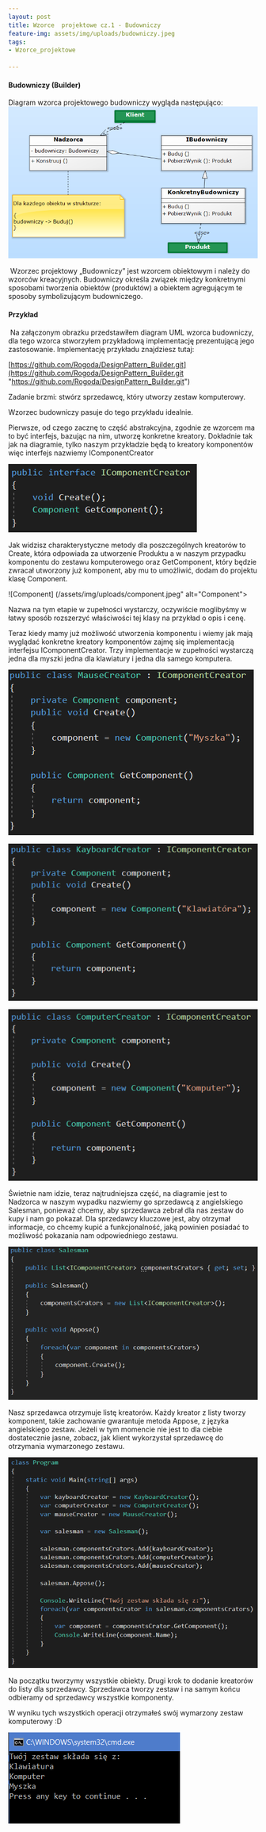 ```yaml
---
layout: post
title: Wzorce  projektowe cz.1 - Budowniczy
feature-img: assets/img/uploads/budowniczy.jpeg
tags:
- Wzorce_projektowe

---
```

#### Budowniczy (Builder)

Diagram wzorca projektowego budowniczy wygląda następująco:
![Diagram - Budowniczy](/assets/img/uploads/budowniczy-diagram.jpeg)

 Wzorzec projektowy „Budowniczy” jest wzorcem obiektowym i należy do wzorców kreacyjnych. Budowniczy określa związek między konkretnymi sposobami tworzenia obiektów (produktów) a obiektem agregującym te sposoby symbolizującym budowniczego.

#### Przykład

 Na załączonym obrazku przedstawiłem diagram UML wzorca budowniczy, dla tego wzorca stworzyłem przykładową implementację prezentującą jego zastosowanie. Implementację przykładu znajdziesz tutaj: 

[https://github.com/Rogoda/DesignPattern_Builder.git](https://github.com/Rogoda/DesignPattern_Builder.git "https://github.com/Rogoda/DesignPattern_Builder.git")

Zadanie brzmi: stwórz sprzedawcę, który utworzy zestaw komputerowy.

Wzorzec budowniczy pasuje do tego przykładu idealnie.

Pierwsze, od czego zacznę to część abstrakcyjna, zgodnie ze wzorcem ma to być interfejs, bazując na nim, utworzę konkretne kreatory. Dokładnie tak jak na diagramie, tylko naszym przykładzie będą to kreatory komponentów więc interfejs nazwiemy IComponentCreator

![IComponentCrator](/assets/img/uploads/icomponentcreator.jpeg)

Jak widzisz charakterystyczne metody dla poszczególnych kreatorów to Create, która odpowiada za utworzenie Produktu a w naszym przypadku komponentu do zestawu komputerowego oraz GetComponent, który będzie zwracał utworzony już komponent, aby mu to umożliwić, dodam do projektu klasę Component.

!\[Component\] (/assets/img/uploads/component.jpeg" alt="Component">

Nazwa na tym etapie w zupełności wystarczy, oczywiście moglibyśmy w łatwy sposób rozszerzyć właściwości tej klasy na przykład o opis i cenę.

Teraz kiedy mamy już możliwość utworzenia komponentu i wiemy jak mają wyglądać konkretne kreatory komponentów zajmę się implementacją interfejsu IComponentCreator. Trzy implementacje w zupełności wystarczą jedna dla myszki jedna dla klawiatury i jedna dla samego komputera.

![MauseCreator](/assets/img/uploads/mausecreator.jpeg)

![KeyboardCreator](/assets/img/uploads/keyboardcreator.jpeg)

![ComputerCreator](/assets/img/uploads/computercreator.jpeg)

Świetnie nam idzie, teraz najtrudniejsza część, na diagramie jest to Nadzorca w naszym wypadku nazwiemy go sprzedawcą z angielskiego Salesman, ponieważ chcemy, aby sprzedawca zebrał dla nas zestaw do kupy i nam go pokazał.
Dla sprzedawcy kluczowe jest, aby otrzymał informacje, co chcemy kupić a funkcjonalność, jaką powinien posiadać to możliwość pokazania nam odpowiedniego zestawu.

![Salesman](/assets/img/uploads/salesman.jpeg)

Nasz sprzedawca otrzymuje listę kreatorów. Każdy kreator z listy tworzy komponent, takie zachowanie gwarantuje metoda Appose, z języka angielskiego zestaw. Jeżeli w tym momencie nie jest to dla ciebie dostatecznie jasne, zobacz, jak klient wykorzystał sprzedawcę do otrzymania wymarzonego zestawu.

![Program](/assets/img/uploads/budowniczy-program.jpeg)

Na początku tworzymy wszystkie obiekty. Drugi krok to dodanie kreatorów do listy dla sprzedawcy. Sprzedawca tworzy zestaw i na samym końcu odbieramy od sprzedawcy wszystkie komponenty.

W wyniku tych wszystkich operacji otrzymałeś swój wymarzony zestaw komputerowy :D

![CMD - rezultat](/assets/img/uploads/budowniczy-cmd.jpeg)